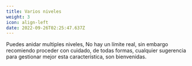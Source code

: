 ```yaml
---
title: Varios niveles
weight: 3
icon: align-left
date: 2022-09-26T02:25:47.637Z
---
```


Puedes anidar multiples niveles, No hay un límite real, sin embargo recomiendo proceder con cuidado, de todas formas, cualquier sugerencia para gestionar mejor esta característica, son bienvenidas.